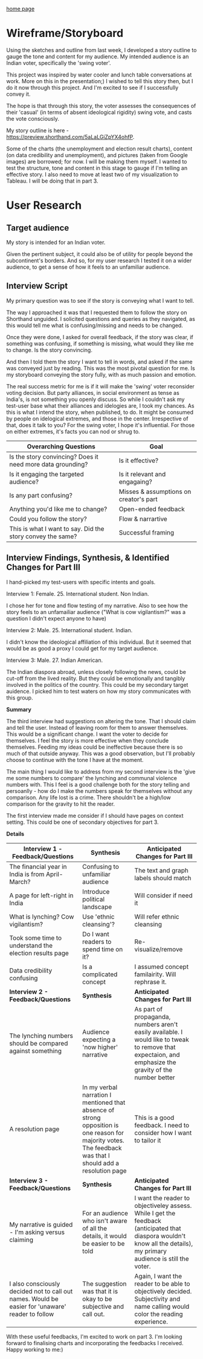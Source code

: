 
[home page](https://gsam95.github.io/Data-Stories/) 

# Wireframe/Storyboard

Using the sketches and outline from last week, I developed a story outline to gauge the tone and content for my audience. My intended audience is an Indian voter, specifically the 'swing voter'.  

This project was inspired by water cooler and lunch table conversations at work. More on this in the presentation;) I wished to tell this story then, but I do it now through this project. And I'm excited to see if I successfully convey it.

The hope is that through this story, the voter assesses the consequences of their 'casual' (in terms of absent ideological rigidity) swing vote, and casts the vote consciously.

 My story outline is here - https://preview.shorthand.com/5aLaLGiZpYX4ohfP.

Some of the charts (the unemployment and election result charts), content (on data credibility and unemployment), and pictures (taken from Google images) are borrowed; for now. I will be making them myself. I wanted to test the structure, tone and content in this stage to gauge if I'm telling an effective story. I also need to move at least two of my visualization to Tableau. I will be doing that in part 3.

# User Research 

## Target audience
My story is intended for an Indian voter. 

Given the pertinent subject, it could also be of utility for people beyond the subcontinent's borders. And so, for my user research I tested it on a wider audience, to get a sense of how it feels to an unfamiliar audience. 


## Interview Script
My primary question was to see if the story is conveying what I want to tell. 

The way I approached it was that I requested them to follow the story on Shorthand unguided. I solicited questions and queries as they navigated, as this would tell me what is confusing/missing and needs to be changed.

Once they were done, I asked for overall feedback, if the story was clear, if something was confusing, if something is missing, what would they like me to change. Is the story convincing.

And then I told them the story I want to tell in words, and asked if the same was conveyed just by reading. This was the most pivotal question for me. Is my storyboard conveying the story fully, with as much passion and emotion. 

The real success metric for me is if it will make the 'swing' voter reconsider voting decision. But party alliances, in social environment as tense as India's, is not something you openly discuss. So while I couldn't ask my test-user base what their alliances and idelogies are, I took my chances. As this is what I intend the story, when published, to do. It might be consumed by people on idelogical extremes, and those in the center. Irrespective of that, does it talk to you? For the swing voter, I hope it's influential. For those on either extremes, it's facts you can nod or shrug to.


| Overarching Questions                                             | Goal                                  |
|-------------------------------------------------------------------|---------------------------------------|
| Is the story convincing? Does it need more data grounding?        | Is it effective?                      |
| Is it engaging the targeted audience?                             | Is it relevant and engagaing?         | 
| Is any part confusing?                                            | Misses & assumptions on creator's part| 
| Anything you'd like me to change?                                 | Open-ended feedback                   | 
| Could you follow the story?                                       | Flow & narrartive                       | 
| This is what I want to say. Did the story convey the same?        | Successful framing                    |   


## Interview Findings, Synthesis, & Identified Changes for Part III
I hand-picked my test-users with specific intents and goals.

Interview 1: Female. 25. International student. Non Indian.

I chose her for tone and flow testing of my narrative. Also to see how the story feels to an unfamailiar audience ("What is cow vigilantism?" was a question I didn't expect anyone to have)

Interview 2: Male. 25. International student. Indian.

I didn't know the ideological affiliation of this individual. But it seemed that would be as good a  proxy I could get for my target audience.

Interview 3: Male. 27. Indian American.

The Indian diaspora abroad, unless closely following the news, could be cut-off from the lived reality. But they could be emotionally and tangibly involved in the politics of the country. This could be my secondary target auidence. I picked him to test waters on how my story communicates with this group.

**Summary**

The third interview had suggestions on altering the tone. That I should claim and tell the user. Instead of leaving room for them to answer themselves. This would be a significant change. I want the voter to decide for themselves. I feel the story is more effective when they conclude themselves. Feeding my ideas could be ineffective because there is so much of that outside anyway. This was a good observation, but I'll probably choose to continue with the tone I have at the moment. 

The main thing I would like to address from my second interview is the 'give me some numbers to compare' the lynching and communal violence numbers with. This I feel is a good challenge both for the story telling and persoanlly - how do I make the numbers speak for themselves without any comparison. Any life lost is a crime. There shouldn't be a high/low comparison for the gravity to hit the reader.

The first interview made me consider if I should have pages on context setting. This could be one of secondary objectives for part 3.


**Details**


| Interview 1 - Feedback/Questions                 |  Synthesis                       | Anticipated Changes for Part III |
|-------------------------------------------------------|------------------------------------------|----------------------------------|
| The financial year in India is from April-March?| Confusing to unfamiliar audience| The text and graph labels should match|
| A page for left-right in India | Introduce political landscape| Will consider if need it|
| What is lynching? Cow vigilantism?| Use 'ethnic cleansing'?|Will refer ethnic cleansing|
| Took some time to understand the election results page| Do I want readers to spend time on it?| Re-visualize/remove|
| Data credibility confusing                            | Is a complicated concept| I assumed concept familairity. Will rephrase it.|
| **Interview 2 -  Feedback/Questions**                  | **Synthesis**                     | **Anticipated Changes for Part III** |
| The lynching numbers should be compared against something | Audience expecting a 'now higher' narrative | As part of propaganda, numbers aren't easily available. I would like to tweak to remove that expectaion, and emphasize the gravity of the number better|
| A resolution page | In my verbal narration I mentioned that absence of strong opposition is one reason for majority votes. The feedback was that I should add a resolution page | This is a good feedback. I need to consider how I want to tailor it |
| **Interview 3 -  Feedback/Questions**                     | **Synthesis**                     |**Anticipated Changes for Part III** |
| My narrative is guided - I'm asking versus claiming | For an audience who isn't aware of all the details, it would be easier to be told | I want the reader to objectiveley assess. While I get the feedback (anticipated that diaspora wouldn't know all the details), my primary audience is still the voter.| 
| I also consciously decided not to call out names. Would be easier for 'unaware' reader to follow  | The suggestion was that it is okay to be subjective and call out. | Again, I want the reader to be able to objectively decided. Subjectivity and name calling would color the reading experience.|


With these useful feedbacks, I'm excited to work on part 3. 
I'm looking forward to finalising charts and incorporating the feedbacks I received.
Happy working to me:)

 


